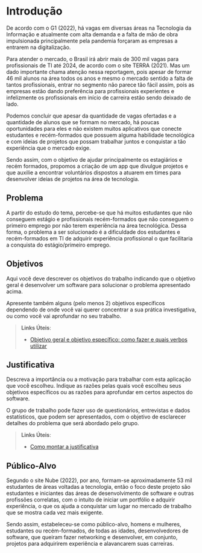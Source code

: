 # Introdução

 
De acordo com o G1 (2022), há vagas em diversas áreas na Tecnologia da Informação e atualmente com alta demanda e a falta de mão de obra impulsionada principalmente pela pandemia forçaram as empresas a entrarem na digitalização.  

  

Para atender o mercado, o Brasil irá abrir mais de 300 mil vagas para profissionais de TI até 2024, de acordo com o site TERRA (2021). Mas um dado importante chama atenção nessa reportagem, pois apesar de formar 46 mil alunos na área todos os anos e mesmo o mercado sentido a falta de tantos profissionais, entrar no segmento não parece tão fácil assim, pois as empresas estão dando preferência para profissionais experientes e infelizmente os profissionais em início de carreira estão sendo deixado de lado. 

  

Podemos concluir que apesar da quantidade de vagas ofertadas e a quantidade de alunos que se formam no mercado, há poucas oportunidades para eles e não existem muitos aplicativos que conecte estudantes e recém-formados que possuem alguma habilidade tecnológica e com ideias de projetos que possam trabalhar juntos e conquistar a tão experiência que o mercado exige.  

  

Sendo assim, com o objetivo de ajudar principalmente os estagiários e recém formados, propomos a criação de um app que divulgue projetos e que auxilie a encontrar voluntários dispostos a atuarem em times para desenvolver ideias de projetos na área de tecnologia. 

## Problema

A partir do estudo do tema, percebe-se que há muitos estudantes que não conseguem estágio e profissionais recém-formados que não conseguem o primeiro emprego por não terem experiência na área tecnológica. Dessa forma, o problema a ser solucionado é a dificuldade dos estudantes e recém-formados em TI de adquirir experiência profissional o que facilitaria a conquista do estágio/primeiro emprego. 

## Objetivos

Aqui você deve descrever os objetivos do trabalho indicando que o objetivo geral é desenvolver um software para solucionar o problema apresentado acima. 

Apresente também alguns (pelo menos 2) objetivos específicos dependendo de onde você vai querer concentrar a sua prática investigativa, ou como você vai aprofundar no seu trabalho.
 
> **Links Úteis**:
> - [Objetivo geral e objetivo específico: como fazer e quais verbos utilizar](https://blog.mettzer.com/diferenca-entre-objetivo-geral-e-objetivo-especifico/)

## Justificativa

Descreva a importância ou a motivação para trabalhar com esta aplicação que você escolheu. Indique as razões pelas quais você escolheu seus objetivos específicos ou as razões para aprofundar em certos aspectos do software.

O grupo de trabalho pode fazer uso de questionários, entrevistas e dados estatísticos, que podem ser apresentados, com o objetivo de esclarecer detalhes do problema que será abordado pelo grupo.

> **Links Úteis**:
> - [Como montar a justificativa](https://guiadamonografia.com.br/como-montar-justificativa-do-tcc/)

## Público-Alvo

Segundo o site Nube (2022), por ano, formam-se aproximadamente 53 mil estudantes de áreas voltadas a tecnologia, então o foco deste projeto são estudantes e iniciantes das áreas de desenvolvimento de software e outras profissões correlatas, com o intuito de iniciar um portfólio e adquirir experiência, o que os ajuda a conquistar um lugar no mercado de trabalho que se mostra cada vez mais exigente. 

Sendo assim, estabeleceu-se como público-alvo, homens e mulheres, estudantes ou recém-formados, de todas as idades, desenvolvedores de software, que queiram fazer networking e desenvolver, em conjunto, projetos para adquirirem experiência e alavancarem suas carreiras. 
